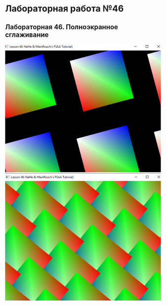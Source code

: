 # Лабораторная работа №46
## Лабораторная 46. Полноэкранное сглаживание

![Результат выполнения 1](https://github.com/KhanovDmitrii/graphics_khanov/blob/master/LB/LB46/lb46_res_vipolneniya_1.png)
![Результат выполнения 2](https://github.com/KhanovDmitrii/graphics_khanov/blob/master/LB/LB46/lb46_res_vipolneniya_2.png)
